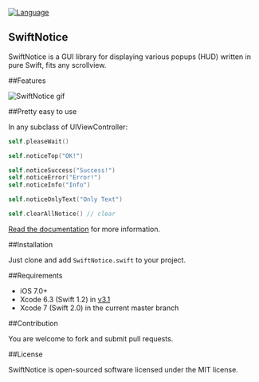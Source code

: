 [![Language](https://img.shields.io/badge/swift-2.1-orange.svg)](http://swift.org)

SwiftNotice
--
SwiftNotice is a GUI library for displaying various popups (HUD) written in pure Swift, fits any scrollview.

##Features

![SwiftNotice gif](http://staticonsae.sinaapp.com/images/SwiftNotice4.gif)

##Pretty easy to use

In any subclass of UIViewController:

```swift
self.pleaseWait()

self.noticeTop("OK!")

self.noticeSuccess("Success!")
self.noticeError("Error!")
self.noticeInfo("Info")

self.noticeOnlyText("Only Text")

self.clearAllNotice() // clear
```

[Read the documentation](https://github.com/johnlui/SwiftNotice/wiki) for more information.

##Installation

Just clone and add `SwiftNotice.swift` to your project.

##Requirements

* iOS 7.0+
* Xcode 6.3 (Swift 1.2) in [v3.1](https://github.com/johnlui/SwiftNotice/releases/tag/v3.1)
* Xcode 7 (Swift 2.0) in the current master branch

##Contribution

You are welcome to fork and submit pull requests.

##License

SwiftNotice is open-sourced software licensed under the MIT license.

